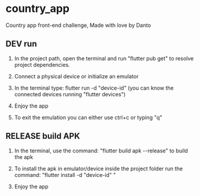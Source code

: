 # country_app

Country app front-end challenge, Made with love by Danto

## DEV run

1. In the project path, open the terminal and run "flutter pub get" to resolve project dependencies.
2. Connect a physical device or initialize an emulator

3. In the terminal type: flutter run -d "device-id" 
(you can know the connected devices running "flutter devices")

4. Enjoy the app

5. To exit the emulation you can either use ctrl+c or typing "q"


## RELEASE build APK
1. In the terminal, use the command: "flutter build apk --release" to build the apk

2. To install the apk in emulator/device inside the project folder 
run the command: "flutter install -d "device-id" "

3. Enjoy the app
